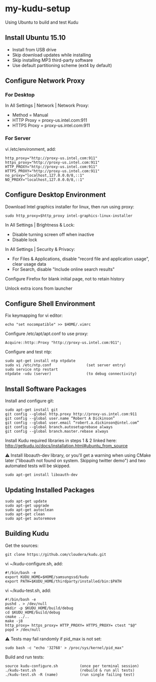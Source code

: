 # my-kudu-setup
Using Ubuntu to build and test Kudu

## Install Ubuntu 15.10

* Install from USB drive
* Skip download updates while installing
* Skip installing MP3 third-party software
* Use default partitioning scheme (ext4 by default)

## Configure Network Proxy

### For Desktop

In All Settings | Network | Network Proxy:
* Method = Manual
* HTTP Proxy = proxy-us.intel.com:911
* HTTPS Proxy = proxy-us.intel.com:911

### For Server

vi /etc/environment, add:

    http_proxy="http://proxy-us.intel.com:911"
    https_proxy="http://proxy-us.intel.com:911"
    HTTP_PROXY="http://proxy-us.intel.com:911"
    HTTPS_PROXY="http://proxy-us.intel.com:911"
    no_proxy="localhost,127.0.0.0/8,::1"
    NO_PROXY="localhost,127.0.0.0/8,::1"

## Configure Desktop Environment

Download Intel graphics installer for linux, then run using proxy:

    sudo http_proxy=$http_proxy intel-graphics-linux-installer

In All Settings | Brightness & Lock:
* Disable turning screen off when inactive
* Disable lock

In All Settings | Security & Privacy:
* For Files & Applications, disable "record file and application usage", clear usage data
* For Search, disable "Include online search results"

Configure Firefox for blank initial page, not to retain history

Unlock extra icons from launcher

## Configure Shell Environment

Fix keymapping for vi editor:

    echo "set nocompatible" >> $HOME/.vimrc

Configure /etc/apt/apt.conf to use proxy:

    Acquire::http::Proxy "http://proxy-us.intel.com:911";

Configure and test ntp:

    sudo apt-get install ntp ntpdate
    sudo vi /etc/ntp.conf                (set server entry)
    sudo service ntp restart
    ntpdate -vdu (server)                (to debug connectivity)

## Install Software Packages

Install and configure git:

    sudo apt-get install git
    git config --global http.proxy http://proxy-us.intel.com:911
    git config --global user.name “Robert A Dickinson”
    git config --global user.email “robert.a.dickinson@intel.com”
    git config --global branch.autosetuprebase always
    git config --global branch.master.rebase always

Install Kudu required libraries in steps 1 & 2 linked here:
http://getkudu.io/docs/installation.html#ubuntu_from_source

:warning: Install liboauth-dev library, or you'll get a warning when using CMake later ("liboauth not found on system.  Skipping twitter demo") and two automated tests will be skipped.

    sudo apt-get install liboauth-dev

## Updating Installed Packages

    sudo apt-get update
    sudo apt-get upgrade
    sudo apt-get autoclean
    sudo apt-get clean
    sudo apt-get autoremove

## Building Kudu

Get the sources:

    git clone https://github.com/cloudera/kudu.git

vi ~/kudu-configure.sh, add:

    #!/bin/bash -e
    export KUDU_HOME=$HOME/samsungssd/kudu
    export PATH=$KUDU_HOME/thirdparty/installed/bin:$PATH

vi ~/kudu-test.sh, add:

    #!/bin/bash -e
    pushd . > /dev/null
    mkdir -p $KUDU_HOME/build/debug
    cd $KUDU_HOME/build/debug
    cmake ../..
    make -j8
    http_proxy= https_proxy= HTTP_PROXY= HTTPS_PROXY= ctest "$@"
    popd > /dev/null

:warning: Tests may fail randomly if pid_max is not set:

    sudo bash -c "echo '32768' > /proc/sys/kernel/pid_max" 

Build and run tests:

    source kudu-configure.sh          (once per terminal session)
    ./kudu-test.sh                    (rebuild & run all tests)
    ./kudu-test.sh -R (name)          (run single failing test)
